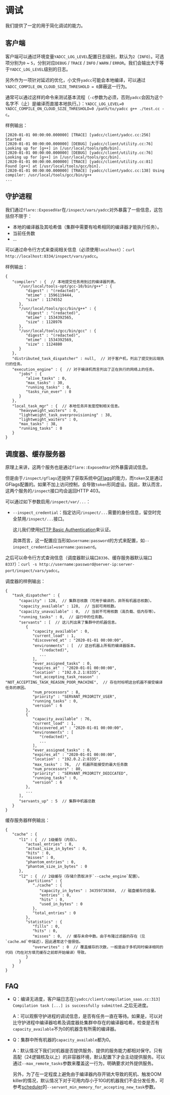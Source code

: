 # 调试

我们提供了一定的用于简化调试的能力。

## 客户端

客户端可以通过环境变量`YADCC_LOG_LEVEL`配置日志级别，默认为`2`（`INFO`）。可选项分别为`0` ~ `5`，分别对应`DEBUG` / `TRACE` / `INFO` / `WARN` / `ERROR`。我们会输出大于等于`YADCC_LOG_LEVEL`级别的日志。

另外作为一项针对延迟的优化，小文件`yadcc`可能会本地编译，可以通过`YADCC_COMPILE_ON_CLOUD_SIZE_THRESHOLD = 0`屏蔽这一行为。

通常可以通过这样的命令来测试基本流程（`-c`参数为必须，否则`yadcc`会因为这个名字不（止）是编译而直接本地执行。）：`YADCC_LOG_LEVEL=0 YADCC_COMPILE_ON_CLOUD_SIZE_THRESHOLD=0 /path/to/yadcc g++ ./test.cc -c`。

样例输出：

```text
[2020-01-01 00:00:00.000000] [TRACE] [yadcc/client/yadcc.cc:256] Started
[2020-01-01 00:00:00.000000] [DEBUG] [yadcc/client/utility.cc:76] Looking up for [g++] in [/usr/local/tools/gdb/bin].
[2020-01-01 00:00:00.000000] [DEBUG] [yadcc/client/utility.cc:76] Looking up for [g++] in [/usr/local/tools/gcc/bin].
[2020-01-01 00:00:00.000000] [TRACE] [yadcc/client/utility.cc:81] Found [g++] at [/usr/local/tools/gcc/bin].
[2020-01-01 00:00:00.000000] [TRACE] [yadcc/client/yadcc.cc:138] Using compiler: /usr/local/tools/gcc/bin/g++
...
```

## 守护进程

我们通过`flare::ExposedVar`在`/inspect/vars/yadcc`对外暴露了一些信息，这包括但不限于：

- 本地的编译器及其哈希值（集群中需要有哈希相同的编译器才能执行任务）。
- 当前任务数
- ...

可以通过命令行方式来查阅相关信息（必须使用`localhost`）：`curl http://localhost:8334/inspect/vars/yadcc`。

样例输出：

```jsonc
{
   "compilers" : {  // 本地提交任务用到过的编译器列表。
      "/usr/local/tools-opt/gcc-10/bin/g++" : {
         "digest" : "(redacted)",
         "mtime" : 1596119444,
         "size" : 1174552
      },
      "/usr/local/tools/gcc/bin/g++" : {
         "digest" : "(redacted)",
         "mtime" : 1534392565,
         "size" : 1128976
      },
      "/usr/local/tools/gcc/bin/gcc" : {
         "digest" : "(redacted)",
         "mtime" : 1534392569,
         "size" : 1124880
      }
   },
   "distributed_task_dispatcher" : null,  // 对于客户机，列出了提交到云端执行的任务。
   "execution_engine" : {  // 对于编译机而言列出了正在执行的网络上的任务。
      "jobs" : {
         "alive_tasks" : 0,
         "max_tasks" : 30,
         "running_tasks" : 0,
         "tasks_run_ever" : 0
      }
   },
   "local_task_mgr" : {  // 本地任务并发度控制相关信息。
      "heavyweight_waiters" : 0,
      "lightweight_task_overprovisioning" : 38,
      "lightweight_waiters" : 0,
      "max_tasks" : 38,
      "running_tasks" : 0
   }
}
```

## 调度器、缓存服务器

原理上来讲，这两个服务也是通过`flare::ExposedVar`对外暴露调试信息。

但是由于`/inspect/gflags`还提供了获取系统中[GFlags](https://github.com/gflags/gflags)的能力，而`token`又是通过GFlags配置的。如果不加上访问控制，会导致`token`形同虚设。因此，默认而言，这两个服务的`/inspect`接口均会返回HTTP 403。

可以通过如下参数启用`/inspect/var/...`：

- `--inspect_credential`：指定访问`/inspect/...`需要的身份信息，留空时完全禁用`/inspect/...`接口。

  这儿我们使用[HTTP Basic Authentication](https://developer.mozilla.org/en-US/docs/Web/HTTP/Authentication#Basic_authentication_scheme)来认证。

  具体而言，这一配置应当形如`username:password`的方式来配置，如`--inspect_credential=username:password`。

之后可以命令行方式查询信息（调度器默认端口`8336`、缓存服务器默认端口`8337`）：`curl -s http://username:password@server-ip:server-port/inspect/vars/yadcc`。

调度器的样例输出：

```jsonc
{
   "task_dispatcher" : {
      "capacity" : 128,  // 集群总核数（可用于编译的，非所有机器总核数）。
      "capacity_available" : 128,  // 当前可用核数。
      "capacity_unavailable" : 0,  // 当前不可用核数（高负载、低内存等）。
      "running_tasks" : 0,  // 运行中的任务数。
      "servants" : [  // 这儿列出来了集群中的机器信息。
         {
            "capacity_available" : 0,
            "current_load" : 1,
            "discovered_at" : "2020-01-01 00:00:00",
            "environments" : [  // 这台机器上所有的编译器版本。
               "(redacted)",
               ...
            ],
            "ever_assigned_tasks" : 0,
            "expires_at" : "2020-01-01 00:00:00",
            "location" : "192.0.2.1:8335",
            "not_accepting_task_reason" : "NOT_ACCEPTING_TASK_REASON_POOR_MACHINE",  // 存在时标明这台机器不接受编译任务的原因。
            "num_processors" : 8,
            "priority" : "SERVANT_PRIORITY_USER",
            "running_tasks" : 0,
            "version" : 6
         },
         {
            "capacity_available" : 76,
            "current_load" : 1,
            "discovered_at" : "2020-01-01 00:00:00",
            "environments" : [
               "(redacted)",
               ...
            ],
            "ever_assigned_tasks" : 0,
            "expires_at" : "2020-01-01 00:00:00",
            "location" : "192.0.2.2:8335",
            "max_tasks" : 76,  // 机器所能接受的最大任务数
            "num_processors" : 80,
            "priority" : "SERVANT_PRIORITY_DEDICATED",
            "running_tasks" : 0,
            "version" : 6
         },
         ...
      ],
      "servants_up" : 5  // 集群中机器总数
   }
}

```

缓存服务器样例输出：

```jsonc
{
   "cache" : {
      "l1" : {  // 1级缓存（内存）。
         "actual_entries" : 0,
         "actual_size_in_bytes" : 0,
         "hits" : 0,
         "misses" : 0,
         "phantom_entries" : 0,
         "phantom_size_in_bytes" : 0
      },
      "l2" : {  // 2级缓存（存储介质取决于`--cache_engine`配置）。
         "partitions" : {
            "./cache" : {
               "capacity_in_bytes" : 34359738368,  // 磁盘缓存的容量。
               "entries" : 0,
               "hits" : 0,
               "used_in_bytes" : 0
            },
            "total_entries" : 0
         },
         "statistics" : {
            "fills" : 0,
            "hits" : 0,
            "misses" : 0,  // 缓存未命中数。由于布隆过滤器的存在（见`cache.md`中描述），因此通常这个值很低。
            "overwrites" : 0  // 覆盖缓存的次数，一般是由于多机同时编译相同的代码（均在对方填充缓存之前即开始编译）导致。
         }
      }
   }
}
```

## FAQ

- Q：编译无进度，客户端日志在`[yadcc/client/compilation_saas.cc:313] Compilation task [...] is successfully submitted.`之后无进度。

  A：可以观察守护进程的调试信息，是否有任务一直在等待。如果是，可以对比守护进程中编译器哈希及调度器处集群中存在的编译器哈希，检查是否有`capacity_available`不为0的机器含有所需的编译器。

- Q：集群中所有机器的`capacity_available`都为0。

  A：默认情况下我们对机器是否提供服务、提供的服务能力都相对保守。只有高配（24逻辑核及以上）的非容器环境，默认配置下才会主动提供服务。可以通过`--max_remote_tasks`参数来覆盖这一行为，明确要求对外提供服务。

  另外，为了在一定程度上避免由于编译器内存开销大导致的死机、触发OOM killer的情况，默认情况下对于可用内存小于10G的机器我们不会分发任务，可参考[scheduler](scheduler.md)的`--servant_min_memory_for_accepting_new_task`参数。
